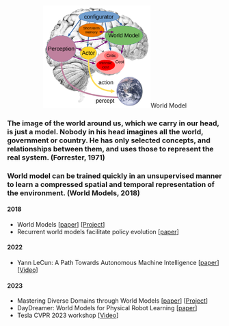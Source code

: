 <p align="center">
<img src="/docs/world_model.png" width="50%"/>World Model
</p>

### The image of the world around us, which we carry in our head, is just a model. Nobody in his head imagines all the world, government or country. He has only selected concepts, and relationships between them, and uses those to represent the real system. (Forrester, 1971)

### World model can be trained quickly in an unsupervised manner to learn a compressed spatial and temporal representation of the environment. (World Models, 2018)

#### 2018
+ World Models [[paper](https://arxiv.org/abs/1803.10122)] [[Project](https://worldmodels.github.io/)]
+ Recurrent world models facilitate policy evolution [[paper](https://proceedings.neurips.cc/paper/2018/hash/2de5d16682c3c35007e4e92982f1a2ba-Abstract.html)]

#### 2022
+ Yann LeCun: A Path Towards Autonomous Machine Intelligence [[paper](https://openreview.net/pdf?id=BZ5a1r-kVsf)] [[Video](https://www.youtube.com/watch?v=OKkEdTchsiE)]

#### 2023
+ Mastering Diverse Domains through World Models [[paper](https://arxiv.org/abs/2301.04104)] [[Project](https://danijar.com/project/dreamerv3/)]
+ DayDreamer: World Models for Physical Robot Learning [[paper](https://proceedings.mlr.press/v205/wu23c.html)]
+ Tesla CVPR 2023 workshop [[Video](https://www.youtube.com/watch?v=6x-Xb_uT7ts)]
